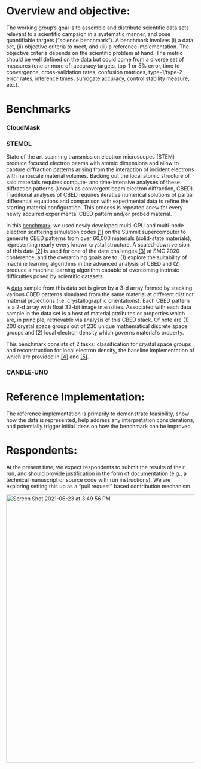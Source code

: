 # Overview and objective: 
The working group’s goal is to assemble and distribute scientific data sets relevant to a scientific campaign in a systematic manner, and pose quantifiable targets (“science benchmark”). A benchmark involves (i) a data set, (ii) objective criteria to meet, and (iii) a reference implementation. The objective criteria depends on the scientific problem at hand. The metric should be well defined on the data but could come from a diverse set of measures (one or more of: accuracy targets, top-1 or 5% error, time to convergence, cross-validation rates, confusion matrices, type-1/type-2 error rates, inference times, surrogate accuracy, control stability measure, etc.).

# Benchmarks
### CloudMask
### STEMDL

State of the art scanning transmission electron microscopes (STEM) produce focused electron beams with atomic dimensions and allow to capture diffraction patterns arising from the interaction of incident electrons with nanoscale material volumes. Backing out the local atomic structure of said materials requires compute- and time-intensive analyses of these diffraction patterns (known as convergent beam electron diffraction, CBED). Traditional analyses of CBED requires iterative numerical solutions of partial differential equations and comparison with experimental data to refine the starting material configuration. This process is repeated anew for every newly acquired experimental CBED pattern and/or probed material. 

In this [benchmark](https://github.com/at-aaims/stemdl-benchmark), we used newly developed multi-GPU and multi-node electron scattering simulation codes [[1]](https://www.osti.gov/biblio/1631694-namsa) on the Summit supercomputer to generate CBED patterns from over 60,000 materials (solid-state materials), representing nearly every known crystal structure. A scaled-down version of this data [[2]](https://doi.ccs.ornl.gov/ui/doi/70) is used for one of the data challenges [[3]](https://smc-datachallenge.ornl.gov/challenges-2020/challenge-2-2020/) at SMC 2020 conference, and the overarching goals are to: (1) explore the suitability of machine learning algorithms in the advanced analysis of CBED and (2) produce a machine learning algorithm capable of overcoming intrinsic difficulties posed by scientific datasets. 

A [data](https://doi.ccs.ornl.gov/ui/doi/70) sample from this data set is given by a 3-d array formed by stacking various CBED patterns simulated from the same material at different distinct material projections (i.e. crystallographic orientations). Each CBED pattern is a 2-d array with float 32-bit image intensities. Associated with each data sample in the data set is a host of material attributes or properties which are, in principle, retrievable via analysis of this CBED stack. Of note are (1) 200 crystal space groups out of 230 unique mathematical discrete space groups and (2) local electron density which governs material’s property. 

This benchmark consists of 2 tasks: classification for crystal space groups and reconstruction for local electron density, the baseline implementation of which are provided in [[4]](https://link.springer.com/chapter/10.1007%2F978-3-030-63393-6_30) and [[5]](https://arxiv.org/abs/1909.11150).

### CANDLE-UNO

# Reference Implementation: 
The reference implementation is primarily to demonstrate feasibility, show how the data is represented, help address any interpretation considerations, and potentially trigger initial ideas on how the benchmark can be improved.

# Respondents: 
At the present time, we expect respondents to submit the results of their run, and should provide justification in the form of documentation (e.g., a technical manuscript or source code with run instructions). We are exploring setting this up as a “pull request” based contribution mechanism.

<img width="717" alt="Screen Shot 2021-06-23 at 3 49 56 PM" src="https://user-images.githubusercontent.com/24704023/123159172-b08aa500-d43a-11eb-99f4-61c4193d5e69.png">
